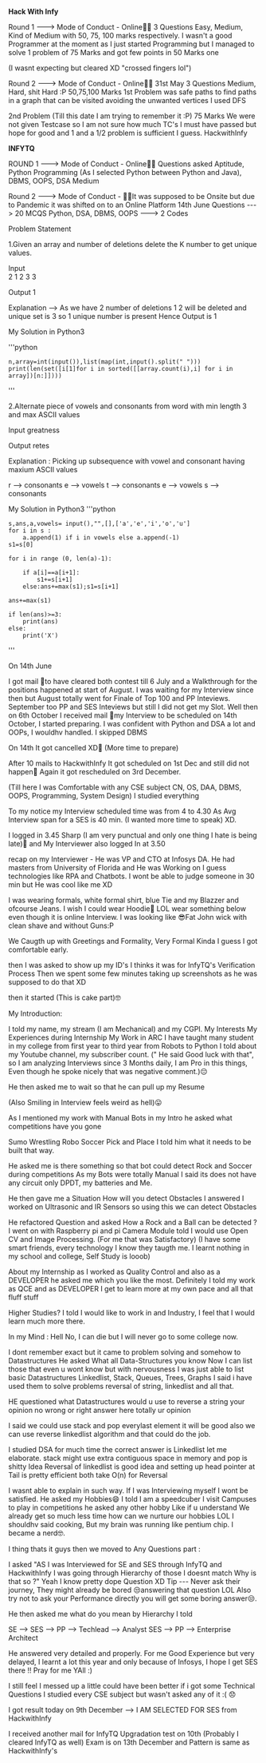**Hack With Infy** 

Round 1 ---> Mode of Conduct - Online👨‍💻
3 Questions Easy, Medium, Kind of Medium with 50, 75, 100 marks respectively. 
I wasn't a good Programmer at the moment as I just started Programming but I managed to solve 1 problem of 75 Marks and got few points in 50 Marks one

(I wasnt expecting but cleared XD "crossed fingers lol")

Round 2 ---> Mode of Conduct - Online👨‍💻 31st May
3 Questions Medium, Hard, shit Hard :P  50,75,100 Marks
1st Problem was safe paths to find paths in a graph that can be visited avoiding the unwanted vertices
I used DFS

2nd Problem (Till this date I am trying to remember it :P) 75 Marks
We were not given Testcase so I am not sure how much TC's I must have passed but hope for good and 1 and a 1/2 problem is sufficient I guess.
HackwithInfy 


**INFYTQ**

ROUND 1 ---> Mode of Conduct - Online👨‍💻
Questions asked Aptitude, Python Programming (As I selected Python between Python and Java), DBMS, OOPS, DSA
Medium

Round 2 ---> Mode of Conduct - 👨‍💻It was supposed to be Onsite but due to Pandemic it was shifted on to an  Online Platform
14th June
Questions ---> 20 MCQS Python, DSA, DBMS, OOPS ---> 2 Codes

Problem Statement

1.Given an array and number of deletions delete the K number to get unique values.

Input  
2
1 2 3 3

Output
1

Explanation --> As we have 2 number of deletions 1 2 will be deleted and unique set is 3 so 1 unique number is present 
Hence Output is 1

My Solution in Python3

'''python

    n,array=int(input()),list(map(int,input().split(" ")))
    print(len(set([i[1]for i in sorted([[array.count(i),i] for i in array])[n:]]))) 

'''

2.Alternate piece of vowels and consonants from word with min length 3 and max ASCII values

Input
greatness

Output
retes

Explanation : Picking up subsequence with vowel and consonant having maxium ASCII values

r --> consonants
e --> vowels
t --> consonants
e --> vowels
s --> consonants

My Solution in Python3
'''python

    s,ans,a,vowels= input(),"",[],['a','e','i','o','u']
    for i in s :
        a.append(1) if i in vowels else a.append(-1)    
    s1=s[0]

    for i in range (0, len(a)-1):

        if a[i]==a[i+1]:    
            s1+=s[i+1]
        else:ans+=max(s1);s1=s[i+1]
                              
    ans+=max(s1)
    
    if len(ans)>=3:
        print(ans)
    else: 
        print('X') 
'''

On 14th June

I got mail 💌to have cleared both contest till 6 July and a Walkthrough for the positions happened at start of August.
I was waiting for my Interview since then but August totally went for Finale of Top 100 and PP Inteviews.
September too PP and SES Inteviews but still I did not get my Slot.
Well then on 6th October I received mail 💌my Interview to be scheduled on 14th October, I started preparing.
I was confident with Python and DSA a lot and OOPs, I wouldhv handled.
I skipped DBMS

On 14th It got cancelled XD🥺
(More time to prepare)

After 10 mails to HackwithInfy It got scheduled on 1st Dec and still did not happen🥺
Again it got rescheduled on 3rd December.

(Till here I was Comfortable with any CSE subject CN, OS, DAA, DBMS, OOPS, Programming, System Design) I studied everything

To my notice my Interview scheduled time was from 4 to 4.30 As Avg Interview span for a SES is 40 min.
(I wanted more time to speak) XD.

I logged in 3.45 Sharp (I am very punctual and only one thing I hate is being late)🤗 and My Interviewer also logged In at 3.50

recap on my Interviewer - He was VP and CTO at Infosys DA.
He had masters from University of Florida and He was Working on I guess technologies like RPA and Chatbots.
I wont be able to judge someone in 30 min but He was cool like me XD

I was wearing formals, white formal shirt, blue Tie and my Blazzer and ofcourse Jeans.
I wish I could wear Hoodie🤩
LOL wear something below even though it is online Interview.
I was looking like 😎Fat John wick with clean shave and without Guns:P

We Caugth up with Greetings and Formality, Very Formal Kinda I guess I got comfortable early.

then I was asked to show up my ID's I thinks it was for InfyTQ's Verification Process
Then we  spent some few minutes taking up screenshots as he was supposed to do that XD

then it started (This is cake part)🤓

My Introduction:

I told my name, my stream (I am Mechanical) and my CGPI.
My Interests
My Experiences during Internship
My Work in ARC
I have taught many student in my college from first year to third year from Robots to Python
I told about my Youtube channel, my subscriber count.
(" He said Good luck with that", so I am analyzing Interviews since 3 Months daily, I am Pro in this things, 
Even though he spoke nicely that was negative comment.)😔

He then asked me to wait so that he can pull up my Resume

(Also Smiling in Interview feels weird as hell)😛

As I mentioned my work with Manual Bots in my Intro he asked what competitions have you gone

Sumo Wrestling
Robo Soccer
Pick and Place I told him what it needs to be built that way.

He asked me is there something so that bot could detect Rock and Soccer during competitions
As my Bots were totally Manual I said its does not have any circuit only DPDT, my batteries and Me.

He then gave me a Situation How will you detect Obstacles 
I answered I worked on Ultrasonic and IR Sensors so using this we can detect Obstacles

He refactored Question and asked How a Rock and a Ball can be detected ?
I went on with Raspberry pi and pi Camera Module told I would use Open CV and Image Processing. (For me that was Satisfactory)
(I have some smart friends, every technology I know they taugth me. I learnt nothing in my school and college, Self Study is looob)

About my Internship as I worked as Quality Control and also as a DEVELOPER he asked me which you like the most.
Definitely I told my work as QCE and as DEVELOPER I get to learn more at my own pace and all that fluff stuff

Higher Studies?
I told I would like to work in and Industry, I feel that I would learn much more there.

In my Mind : Hell No, I can die but I will never go to some college now.

I dont remember exact but it came to problem solving and somehow to Datastructures He asked What all Data-Structures you know
Now I can list those that even u wont know but with nervousness I was just able to list basic Datastructures Linkedlist, Stack, Queues, Trees, Graphs
I said i have used them to solve problems reversal of string, linkedlist and all that.

HE questioned what Datastructures would u use to reverse a string your opinion no wrong or right answer here totally ur opinion

I said we could use stack and pop everylast element it will be good also we can use reverse linkedlist algorithm and that could do the job.

I studied DSA for much time the correct answer is Linkedlist let me elaborate.
stack might use extra contiguous space in memory and pop is shitty Idea
Reversal of linkedlist is good idea and setting up head pointer at Tail is pretty efficient
both take O(n) for Reversal

I wasnt able to explain in such way. If I was Interviewing myself I wont be satisfied.
He asked my Hobbies😄
I  told I am a speedcuber I visit Campuses to play in competitions he asked any other hobby
Like if u understand We already get so much less time how can we nurture our hobbies LOL 
I shouldhv said cooking, But my brain was running like pentium chip.
I became a nerd🤓.

I thing thats it guys then we moved to Any Questions part :

I asked "AS I was Interviewed for SE and SES through InfyTQ and HackwithInfy I was going through Hierarchy of those I doesnt match Why is that so ?"
Yeah I know pretty dope Question XD Tip --- Never ask their journey, They might already be bored 😒answering that question LOL
Also try not to ask your Performance directly you will get some boring answer😒.

He then asked me what do you mean by Hierarchy I told

SE --> SES --> PP --> Techlead --> Analyst
SES --> PP --> Enterprise Architect

He answered very detailed and properly.
For me Good Experience but very delayed, I learnt a lot this year and only because of Infosys, I hope I get SES there !! Pray for me YAll :)

I still feel I messed up a little could have been better if i got some Technical Questions
I studied every CSE subject but wasn't asked any of it :( 😞

I got result today on 9th December --> I AM SELECTED FOR SES from HackwithInfy

I received another mail for InfyTQ Upgradation test on 10th (Probably I cleared InfyTQ as well)
Exam is on 13th December and Pattern is same as HackwithInfy's 
